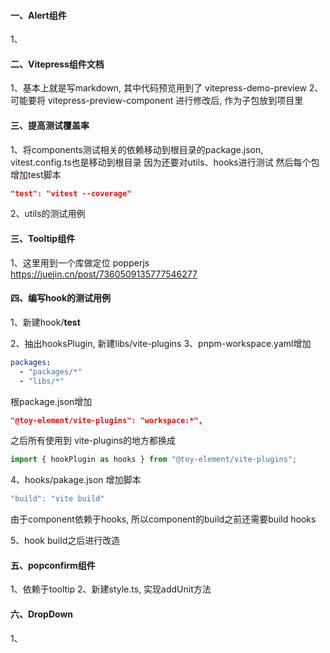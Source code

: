#### 一、Alert组件

1、

#### 二、Vitepress组件文档

1、基本上就是写markdown, 其中代码预览用到了 vitepress-demo-preview
2、可能要将 vitepress-preview-component 进行修改后, 作为子包放到项目里

#### 三、提高测试覆盖率

1、将components测试相关的依赖移动到根目录的package.json, vitest.config.ts也是移动到根目录
因为还要对utils、hooks进行测试
然后每个包增加test脚本

```json
"test": "vitest --coverage"
```

2、utils的测试用例

#### 三、Tooltip组件

1、这里用到一个库做定位 popperjs
https://juejin.cn/post/7360509135777546277

#### 四、编写hook的测试用例

1、新建hook/**test**

2、抽出hooksPlugin, 新建libs/vite-plugins
3、pnpm-workspace.yaml增加

```yaml
packages:
  - "packages/*"
  - "libs/*"
```

根package.json增加

```json
"@toy-element/vite-plugins": "workspace:*",
```

之后所有使用到 vite-plugins的地方都换成

```js
import { hookPlugin as hooks } from "@toy-element/vite-plugins";
```

4、hooks/pakage.json 增加脚本

```js
"build": "vite build"
```

由于component依赖于hooks, 所以component的build之前还需要build hooks

5、hook build之后进行改造

#### 五、popconfirm组件
1、依赖于tooltip
2、新建style.ts, 实现addUnit方法

#### 六、DropDown
1、





